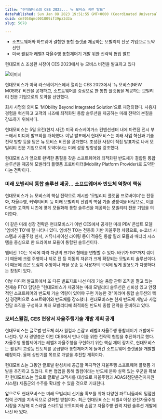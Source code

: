 ```yaml
---
title: "현대모비스의 CES 2023... 뉴 모비스 비전 발표"
datePublished: Sun Jan 08 2023 19:51:55 GMT+0000 (Coordinated Universal Time)
cuid: cm7058qmc001809if39pz2d3a
slug: 5078

---
```



- 소프트웨어와 하드웨어 결합한 통합 플랫폼 제공하는 모빌리티 전문 기업으로 도약 선언
- 미국 퀄컴과 레벨3 자율주행 통합제어기 개발 위한 전략적 협업 발표

현대모비스 조성환 사장이 CES 2023에서 뉴 모비스 비전을 발표하고 있다

![이미지](https://cdn.hashnode.com/res/hashnode/image/upload/v1739257890602/fa362961-da5a-479d-b940-1240396105ce.jpeg)

현대모비스가 미국 라스베이거스에서 열리는 CES 2023에서 '뉴 모비스(NEW MOBIS)' 비전을 공개하고, 소프트웨어를 중심으로 한 통합 플랫폼을 제공하는 모빌리티 전문 기업으로의 도약을 선언했다.

회사 사명의 의미도 'MObility Beyond Integrated Solution'으로 재정의했다. 사용자 경험을 혁신하고 고객의 니즈에 최적화된 통합 솔루션을 제공하는 미래 전략의 본질을 강조하기 위해서다.

현대모비스는 5일 오전(현지 시간) 미국 라스베이거스 컨벤션센터 내에 마련된 전시 부스에서 미디어 발표회를 개최했다. 이날 발표에서 현대모비스는 미래 사업 혁신과 기술 전략 방향 등을 담은 뉴 모비스 비전을 공개했다. 조성환 사장이 직접 발표자로 나서 모빌리티 전문 기업으로의 도약이라는 미래 성장 방향성을 강조했다.

현대모비스가 앞으로 완벽한 품질을 갖춘 소프트웨어와 최적화된 반도체가 결합된 통합 솔루션을 제공해 모빌리티 플랫폼 프로바이더(Mobility Platform Provider)로 도약한다는 전략이다.

### 미래 모빌리티 통합 솔루션 제공... 소프트웨어와 반도체 역량이 핵심

현대모비스가 뉴 모비스의 핵심 전략으로 제시한 '모빌리티 플랫폼 프로바이더'는 전동화, 자율주행, 커넥티비티 등 미래 모빌리티 산업의 핵심 기술 경쟁력을 바탕으로, 이를 다양한 고객의 니즈에 맞게 모듈화해 통합 솔루션을 제공하는 모빌리티 전문 기업을 의미한다.

이 같은 미래 성장 전략은 현대모비스가 이번 CES에서 공개한 미래 PBV 콘셉트 모델 '엠비전 TO'에 잘 나타나 있다. 엠비전 TO는 전동화 기반 자율주행 차량으로, e-코너 시스템과 자율주행 센서, 커뮤니케이션 라이팅 등이 적용된 통합 필러 모듈과 배터리 시스템을 중심으로 한 드라이브 모듈이 통합된 솔루션이다.

엠비전 TO는 목적에 따라 차량의 크기와 형태를 변형할 수 있다. 바퀴가 90º까지 꺾이기 때문에 크랩 주행이나 제로 턴 등 이동의 자유가 크게 확장되는 모빌리티 솔루션이다. 이 때문에 좁은 도심지 주행이나 화물 운송 등 사용자의 목적에 맞게 활용도가 다양하다는 장점이 있다.

이날 미디어 발표회에서 또 다른 발표자로 나선 미래 기술 융합 관련 조직을 맡고 있는 천재승 FTCI 담당은 "현대모비스가 제공하는 미래 모빌리티 솔루션은 신뢰성 있고 안정적인 소프트웨어와 반도체 기술 역량이 있어야 구현 가능한 것"이라며 통합 솔루션의 핵심 경쟁력으로 소프트웨어와 반도체를 강조했다. 현대모비스는 현재 반도체 개발과 사업 전담 조직을 구성하고 미래 모빌리티에 최적화된 반도체 종합 전략을 준비하고 있다.

### 모비스퀄컴, CES 현장서 자율주행기술 개발 계획 공개

현대모비스는 글로벌 반도체 회사 퀄컴과 손잡고 레벨3 자율주행 통합제어기 개발에도 나선다. 양 사 경영층은 이번 CES에서 만나 이를 위한 전략적 협업을 추진하기로 했다. 자율주행 통합제어기는 레벨3 자율주행을 구현하기 위한 핵심 제어 장치로, 현대모비스는 퀄컴의 고성능 반도체를 공급받아 통합제어기에 들어간 소프트웨어 플랫폼을 개발할 예정이다. 올해 상반기를 목표로 개발을 추진할 계획이다.

현대모비스는 그동안 글로벌 완성차에 공급할 독자적인 자율주행 소프트웨어 플랫폼 개발을 추진하고 있었다. 이번 협업을 통해 퀄컴이라는 반도체 분야 실력 있는 우군을 확보한 현대모비스는 앞으로 글로벌 고객사를 대상으로 자율주행과 ADAS(첨단운전자지원시스템) 제품군의 수주를 확대할 수 있을 것으로 기대한다.

앞으로도 현대모비스는 미래 모빌리티 신기술 확보를 위해 다양한 파트너들과의 밀접한 협력 관계를 지속적으로 강화할 방침이다. 최근 현대모비스는 레벨4 이상 완전자율주행 시장을 겨냥해 이스라엘 스타트업 오토피아와 손잡고 자율주행 원격 지원 솔루션 개발에 나선 바 있다.